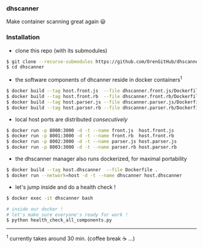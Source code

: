 ### dhscanner

Make container scanning great again :smiley:

### Installation

- clone this repo (with its submodules)

```bash
$ git clone --recurse-submodules https://github.com/OrenGitHub/dhscanner
$ cd dhscanner
```

- the software components of dhcanner reside in docker containers<sup>1</sup>

```bash
$ docker build --tag host.front.js  --file dhscanner.front.js/Dockerfile  dhscanner.front.js
$ docker build --tag host.front.rb  --file dhscanner.front.rb/Dockerfile  dhscanner.front.rb
$ docker build --tag host.parser.js --file dhscanner.parser.js/Dockerfile dhscanner.parser.js
$ docker build --tag host.parser.rb --file dhscanner.parser.rb/Dockerfile dhscanner.parser.rb
```

- local host ports are distributed *consecutively*

```bash
$ docker run -p 8000:3000 -d -t --name front.js  host.front.js
$ docker run -p 8001:3000 -d -t --name front.rb  host.front.rb
$ docker run -p 8002:3000 -d -t --name parser.js host.parser.js
$ docker run -p 8003:3000 -d -t --name parser.rb host.parser.rb
```

- the dhscanner manager also runs dockerized, for maximal portability

```bash
$ docker build --tag host.dhscanner  --file Dockerfile .
$ docker run --network=host -d -t --name dhscanner host.dhscanner
```

- let's jump inside and do a health check !

```bash
$ docker exec -it dhscanner bash

# inside our docker !
# let's make sure everyone's ready for work !
$ python health_check_all_components.py
```

---

<sup>1</sup> currently takes around 30 min. (coffee break :coffee: ...)